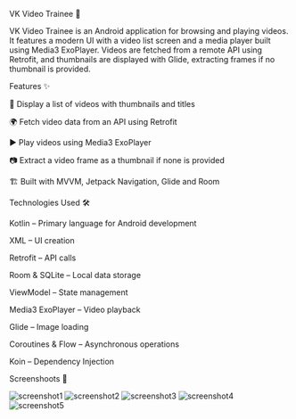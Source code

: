 VK Video Trainee 🎥

VK Video Trainee is an Android application for browsing and playing videos. It features a modern UI with a video list screen and a media player built using Media3 ExoPlayer. Videos are fetched from a remote API using Retrofit, and thumbnails are displayed with Glide, extracting frames if no thumbnail is provided.

Features ✨

📌 Display a list of videos with thumbnails and titles

🌍 Fetch video data from an API using Retrofit

▶️ Play videos using Media3 ExoPlayer

📷 Extract a video frame as a thumbnail if none is provided

🏗 Built with MVVM, Jetpack Navigation, Glide and Room


Technologies Used 🛠

Kotlin – Primary language for Android development

XML – UI creation

Retrofit – API calls

Room & SQLite – Local data storage

ViewModel – State management

Media3 ExoPlayer – Video playback

Glide – Image loading

Coroutines & Flow – Asynchronous operations

Koin – Dependency Injection

Screenshoots 📸

![screenshot1](GitHub%20IMG/VideoList1.png)
![screenshot2](GitHub%20IMG/VideoList2.png)
![screenshot3](GitHub%20IMG/VideoPlayer1.png)
![screenshot4](GitHub%20IMG/VideoPlayer2.png)
![screenshot5](GitHub%20IMG/VideoPlayer3.png)

